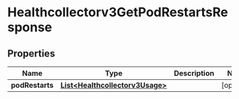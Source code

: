 

# Healthcollectorv3GetPodRestartsResponse


## Properties

| Name | Type | Description | Notes |
|------------ | ------------- | ------------- | -------------|
|**podRestarts** | [**List&lt;Healthcollectorv3Usage&gt;**](Healthcollectorv3Usage.md) |  |  [optional] |




